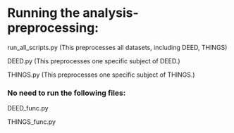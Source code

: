 # Running the analysis-preprocessing:

run_all_scripts.py (This preprocesses all datasets, including DEED, THINGS)

DEED.py (This preprocesses one specific subject of DEED.)

THINGS.py (This preprocesses one specific subject of THINGS.)

### No need to run the following files: 

DEED_func.py 

THINGS_func.py